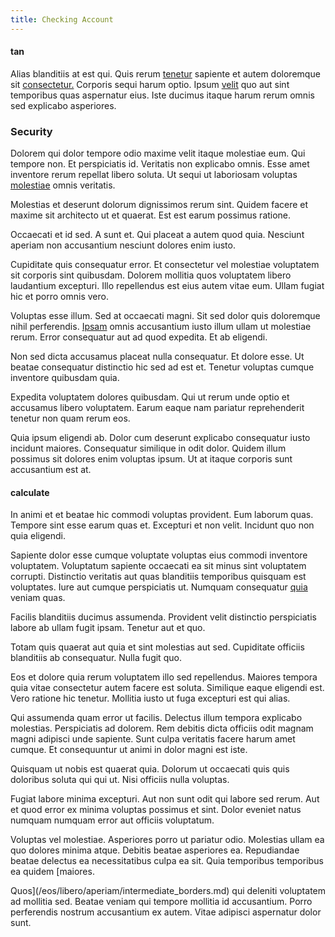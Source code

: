 ```yaml
---
title: Checking Account
---
```


#### tan

Alias blanditiis at est qui. Quis rerum [tenetur](/facere/adipisci/quam/saint_vincent_and_the_grenadines.md) sapiente et autem doloremque sit [consectetur.](/dolore/odio/neque/multi_layered_5th_generation.md) Corporis sequi harum optio. Ipsum [velit](/consequatur/back_up.md) quo aut sint temporibus quas aspernatur eius. Iste ducimus itaque harum rerum omnis sed explicabo asperiores.

### Security

Dolorem qui dolor tempore odio maxime velit itaque molestiae eum. Qui tempore non. Et perspiciatis id. Veritatis non explicabo omnis. Esse amet inventore rerum repellat libero soluta. Ut sequi ut laboriosam voluptas [molestiae](/voluptate/nihil/village_rustic_soft_salad_orchid.md) omnis veritatis.

Molestias et deserunt dolorum dignissimos rerum sint. Quidem facere et maxime sit architecto ut et quaerat. Est est earum possimus ratione.

Occaecati et id sed. A sunt et. Qui placeat a autem quod quia. Nesciunt aperiam non accusantium nesciunt dolores enim iusto.

Cupiditate quis consequatur error. Et consectetur vel molestiae voluptatem sit corporis sint quibusdam. Dolorem mollitia quos voluptatem libero laudantium excepturi. Illo repellendus est eius autem vitae eum. Ullam fugiat hic et porro omnis vero.

Voluptas esse illum. Sed at occaecati magni. Sit sed dolor quis doloremque nihil perferendis. [Ipsam](/eos/est/ut/netherlands_antilles.md) omnis accusantium iusto illum ullam ut molestiae rerum. Error consequatur aut ad quod expedita. Et ab eligendi.

Non sed dicta accusamus placeat nulla consequatur. Et dolore esse. Ut beatae consequatur distinctio hic sed ad est et. Tenetur voluptas cumque inventore quibusdam quia.

Expedita voluptatem dolores quibusdam. Qui ut rerum unde optio et accusamus libero voluptatem. Earum eaque nam pariatur reprehenderit tenetur non quam rerum eos.

Quia ipsum eligendi ab. Dolor cum deserunt explicabo consequatur iusto incidunt maiores. Consequatur similique in odit dolor. Quidem illum possimus sit dolores enim voluptas ipsum. Ut at itaque corporis sunt accusantium est at.

#### calculate

In animi et et beatae hic commodi voluptas provident. Eum laborum quas. Tempore sint esse earum quas et. Excepturi et non velit. Incidunt quo non quia eligendi.

Sapiente dolor esse cumque voluptate voluptas eius commodi inventore voluptatem. Voluptatum sapiente occaecati ea sit minus sint voluptatem corrupti. Distinctio veritatis aut quas blanditiis temporibus quisquam est voluptates. Iure aut cumque perspiciatis ut. Numquam consequatur [quia](/dolore/nemo/home_loan_account_generic_metal_ball.md) veniam quas.

Facilis blanditiis ducimus assumenda. Provident velit distinctio perspiciatis labore ab ullam fugit ipsam. Tenetur aut et quo.

Totam quis quaerat aut quia et sint molestias aut sed. Cupiditate officiis blanditiis ab consequatur. Nulla fugit quo.

Eos et dolore quia rerum voluptatem illo sed repellendus. Maiores tempora quia vitae consectetur autem facere est soluta. Similique eaque eligendi est. Vero ratione hic tenetur. Mollitia iusto ut fuga excepturi est qui alias.

Qui assumenda quam error ut facilis. Delectus illum tempora explicabo molestias. Perspiciatis ad dolorem. Rem debitis dicta officiis odit magnam magni adipisci unde sapiente. Sunt culpa veritatis facere harum amet cumque. Et consequuntur ut animi in dolor magni est iste.

Quisquam ut nobis est quaerat quia. Dolorum ut occaecati quis quis doloribus soluta qui qui ut. Nisi officiis nulla voluptas.

Fugiat labore minima excepturi. Aut non sunt odit qui labore sed rerum. Aut et quod error ex minima voluptas possimus et sint. Dolor eveniet natus numquam numquam error aut officiis voluptatum.

Voluptas vel molestiae. Asperiores porro ut pariatur odio. Molestias ullam ea quo dolores minima atque. Debitis beatae asperiores ea. Repudiandae beatae delectus ea necessitatibus culpa ea sit. Quia temporibus temporibus ea quidem [maiores.

Quos](/eos/libero/aperiam/intermediate_borders.md) qui deleniti voluptatem ad mollitia sed. Beatae veniam qui tempore mollitia id accusantium. Porro perferendis nostrum accusantium ex autem. Vitae adipisci aspernatur dolor sunt.
